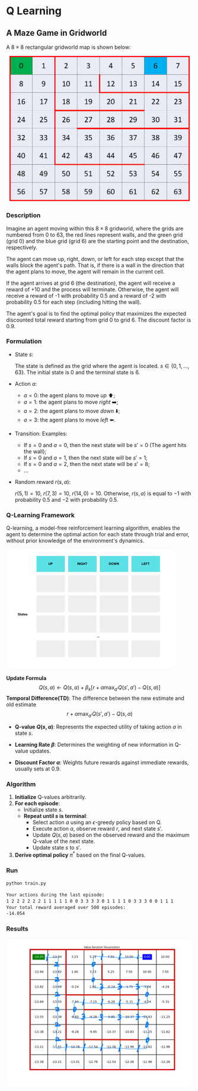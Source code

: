 # Q Learning

## A Maze Game in Gridworld

A $8\times8$  rectangular gridworld map is shown below:

![gridworld.png](maze.png)

### Description

Imagine an agent moving within this $8\times 8$ gridworld, where the grids are numbered from $0$ to $63$, the red lines represent walls, and the green grid (grid $0$) and the blue grid (grid $6$) are the starting point and the destination, respectively.

The agent can move up, right, down, or left for each step except that the walls block the agent's path. That is, if there is a wall in the direction that the agent plans to move, the agent will remain in the current cell.

If the agent arrives at grid $6$ (the destination), the agent will receive a reward of $+10$ and the process will terminate. Otherwise, the agent will receive a reward of -1 with probability 0.5 and a reward of -2 with probability 0.5 for each step (including hitting the wall).

The agent's goal is to find the optimal policy that maximizes the expected discounted total reward starting from grid $0$ to grid $6$. The discount factor is $0.9$.

### Formulation

- State $s$:

    The state is defined as the grid where the agent is located. $s\in\{0,1,...,63\}$.
    The initial state is $0$ and the terminal state is $6$.

- Action $a$:
  - $a=0$: the agent plans to move *up* ⬆️;
  - $a=1$: the agent plans to move *right* ➡️;
  - $a=2$: the agent plans to move *down* ⬇️;
  - $a=3$: the agent plans to move *left* ⬅️.

- Transition:
    Examples:
  - If $s=0$ and $a=0$, then the next state will be $s'=0$ (The agent hits the wall);
  - If $s=0$ and $a=1$, then the next state will be $s'=1$;
  - If $s=0$ and $a=2$, then the next state will be $s'=8$;
  - ...

- Random reward $r(s,a)$:

    $r(5,1) = 10$, $r(7,3) = 10$, $r(14,0) = 10$. Otherwise, $r(s,a)$ is equal to $-1$ with probability $0.5$ and $-2$ with probability $0.5$.

### Q-Learning Framework

Q-learning, a model-free reinforcement learning algorithm, enables the agent to determine the optimal action for each state through trial and error, without prior knowledge of the environment's dynamics.

![q-table](q-table.png)

**Update Formula**
$$
Q(s, a) \leftarrow Q(s, a) + \beta_k [r + \alpha \max_{a'}Q(s', a') - Q(s, a)]
$$
**Temporal Difference(TD)**: The difference between the new estimate and old estimate
$$r + \alpha \max_{a'}Q(s', a') - Q(s, a)$$

- **Q-value $Q(s, a)$**: Represents the expected utility of taking action $a$ in state $s$.

- **Learning Rate $\beta$**: Determines the weighting of new information in Q-value updates.

- **Discount Factor $\alpha$**: Weights future rewards against immediate rewards, usually sets at $0.9$.

### Algorithm


1. **Initialize** Q-values arbitrarily.
2. **For each episode**:
    - Initialize state $s$.
    - **Repeat until $s$ is terminal**:
        - Select action $a$ using an $\epsilon$-greedy policy based on Q.
        - Execute action $a$, observe reward $r$, and next state $s'$.
        - Update $Q(s, a)$ based on the observed reward and the maximum Q-value of the next state.
        - Update state $s$ to $s'$.
3. **Derive optimal policy** $\pi^*$ based on the final Q-values.

### Run

```bash
python train.py
```

```bash
Your actions during the last episode:
1 2 2 2 2 2 2 1 1 1 1 1 0 0 3 3 3 3 0 1 1 1 1 0 3 3 3 0 0 1 1 1 
Your total reward averaged over 500 episodes:
-14.054
```

### Results

![result](result.jpg)
